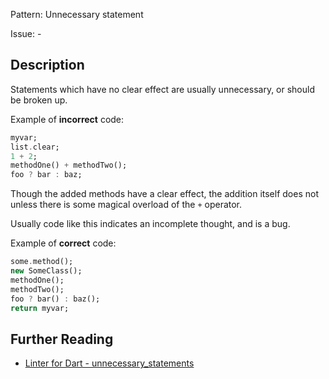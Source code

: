 Pattern: Unnecessary statement

Issue: -

## Description

Statements which have no clear effect are usually unnecessary, or should be broken up.

Example of **incorrect** code:
```dart
myvar;
list.clear;
1 + 2;
methodOne() + methodTwo();
foo ? bar : baz;
```

Though the added methods have a clear effect, the addition itself does not
unless there is some magical overload of the `+` operator.

Usually code like this indicates an incomplete thought, and is a bug.

Example of **correct** code:
```dart
some.method();
new SomeClass();
methodOne();
methodTwo();
foo ? bar() : baz();
return myvar;
```

## Further Reading

* [Linter for Dart - unnecessary_statements](https://dart-lang.github.io/linter/lints/unnecessary_statements.html)